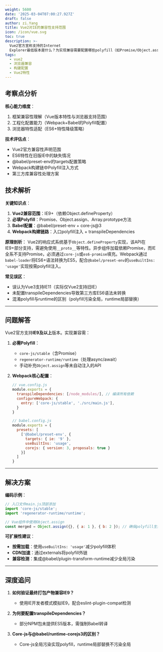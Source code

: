```yaml
---
weight: 5600
date: '2025-03-04T07:00:27.927Z'
draft: false
author: zi.Yang
title: Vue2对IE的兼容性支持范围
icon: /icon/vue.svg
toc: true
description: >-
  Vue2官方宣称支持的Internet
  Explorer最低版本是什么？为实现兼容需要配置哪些polyfill（如Promise/Object.assign等）？请说明在webpack工程中保证IE兼容性的核心配置步骤。
tags:
  - vue2
  - 浏览器兼容
  - 构建配置
  - Vue2特性
---
```




## 考察点分析

**核心能力维度**：

1. 框架兼容性理解（Vue版本特性与浏览器支持范围）
2. 工程化配置能力（Webpack+Babel的Polyfill配置）
3. 浏览器特性适配（ES6+特性降级策略）

**技术评估点**：

- Vue2官方兼容性声明范围
- ES6特性在旧版IE中的缺失情况
- @babel/preset-env的targets配置策略
- Webpack构建链中Polyfill注入方式
- 第三方库兼容性处理方案

## 技术解析

**关键知识点**：

1. **Vue2兼容范围**：IE9+（依赖Object.defineProperty）
2. **必填Polyfill**：Promise、Object.assign、Array.prototype方法
3. **Babel配置**：@babel/preset-env + core-js@3
4. **Webpack构建链路**：入口polyfill注入 + transpileDependencies

**原理剖析**：
Vue2的响应式系统基于`Object.defineProperty`实现，该API在IE9+部分支持，需避免使用`__proto__`等特性。异步组件加载依赖Promise，而IE全系不支持Promise，必须通过`core-js`或`es6-promise`填充。Webpack通过`babel-loader`将ES6+语法转换为ES5，配合`@babel/preset-env`的`useBuiltIns: 'usage'`实现按需polyfill注入。

**常见误区**：

- 误认为Vue3支持IE11（实际仅Vue2支持旧IE）
- 未配置transpileDependencies导致第三方库ES6语法未转换
- 混淆polyfill与runtime的区别（polyfill污染全局，runtime局部替换）

---

## 问题解答

Vue2官方支持**IE9及以上**版本。实现兼容需：

1. **必需Polyfill**：
   - `core-js/stable`（含Promise）
   - `regenerator-runtime/runtime`（处理async/await）
   - 手动补充`Object.assign`等未自动注入的API

2. **Webpack核心配置**：

   ```javascript
   // vue.config.js
   module.exports = {
     transpileDependencies: [/node_modules/], // 编译所有依赖
     configureWebpack: {
       entry: ['core-js/stable', './src/main.js'],
     }
   }

   // babel.config.js
   module.exports = {
     presets: [
       ['@babel/preset-env', {
         targets: { ie: '9' },
         useBuiltIns: 'usage',
         corejs: { version: 3, proposals: true }
       }]
     ]
   }
   ```

---

## 解决方案

**编码示例**：

```javascript
// 入口文件main.js顶部添加
import 'core-js/stable';
import 'regenerator-runtime/runtime';

// Vue组件中使用Object.assign
const merged = Object.assign({}, { a: 1 }, { b: 2 }); // 确保polyfill生效
```

**可扩展性建议**：

- **按需加载**：使用`useBuiltIns: 'usage'`减少polyfill体积
- **CDN加速**：通过externals将polyfill外链
- **兼容检测**：集成@babel/plugin-transform-runtime减少全局污染

---

## 深度追问

1. **如何验证最终打包产物兼容IE9？**
   - 使用IE开发者模式模拟IE9，配合eslint-plugin-compat检测

2. **为何要配置transpileDependencies？**
   - 部分NPM包未提供ES5版本，需强制Babel转译

3. **Core-js与@babel/runtime-corejs3的区别？**
   - Core-js全局污染实现polyfill，runtime局部替换不污染全局
